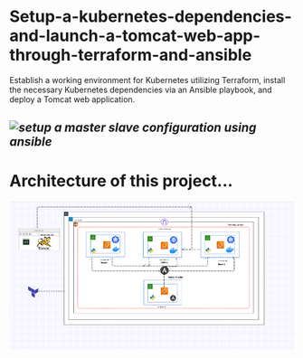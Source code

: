 # Setup-a-kubernetes-dependencies-and-launch-a-tomcat-web-app-through-terraform-and-ansible
Establish a working environment for Kubernetes utilizing Terraform, install the necessary Kubernetes dependencies via an Ansible playbook, and deploy a Tomcat web application.

## *![setup a master slave configuration using ansible](https://github.com/Kabilan2370/setup-a-master-slave-configuration-using-ansible)*

# Architecture of this project...

![image](kuber.png)


